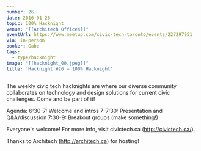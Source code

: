 ```yaml
---
number: 26
date: 2016-01-26
topic: 100% Hacknight
venue: "[[Architech Offices]]"
eventUrl: https://www.meetup.com/civic-tech-toronto/events/227297951
via: in-person
booker: Gabe
tags:
  - type/hacknight
image: "[[hacknight_00.jpeg]]"
title: 'Hacknight #26 – 100% Hacknight'
---
```


The weekly civic tech hacknights are where our diverse community collaborates on technology and design solutions for current civic challenges. Come and be part of it!

Agenda:
6:30-7: Welcome and intros
7-7:30: Presentation and Q&A/discussion
7:30-9: Breakout groups (make something!)

Everyone's welcome! For more info, visit civictech.ca (http://civictech.ca/).

Thanks to Architech (http://architech.ca) for hosting!